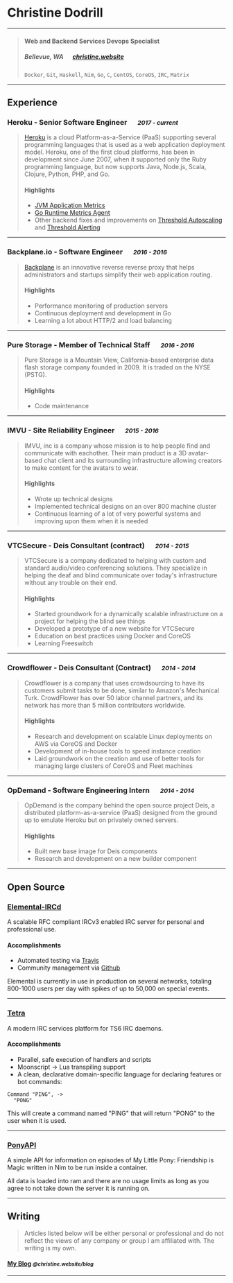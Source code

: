 # Christine Dodrill

---

> #### Web and Backend Services Devops Specialist
> ##### Bellevue, WA &emsp; [christine.website][homepage]
> `Docker`, `Git`, `Haskell`, `Nim`, `Go`, `C`, `CentOS`, `CoreOS`, `IRC`, `Matrix`

---
## Experience
### Heroku - Senior Software Engineer &emsp; <small>*2017 - current*</small>
> [Heroku][heroku] is a cloud Platform-as-a-Service (PaaS) supporting
> several programming languages that is used as a web application deployment model.
> Heroku, one of the first cloud platforms, has been in development since June 2007,
> when it supported only the Ruby programming language, but now supports Java,
> Node.js, Scala, Clojure, Python, PHP, and Go.
>
> #### Highlights
>
> - [JVM Application Metrics](https://devcenter.heroku.com/changelog-items/1133)
> - [Go Runtime Metrics Agent](https://github.com/heroku/x/tree/master/runtime-metrics)
> - Other backend fixes and improvements on [Threshold Autoscaling](https://blog.heroku.com/heroku-autoscaling) and [Threshold Alerting](https://devcenter.heroku.com/articles/metrics#threshold-alerting)

---
### Backplane.io - Software Engineer &emsp; <small>*2016 - 2016*</small>
> [Backplane](https://backplane.io) is an innovative reverse reverse proxy that
> helps administrators and startups simplify their web application routing.
>
> #### Highlights
>
> - Performance monitoring of production servers
> - Continuous deployment and development in Go
> - Learning a lot about HTTP/2 and load balancing

---
### Pure Storage - Member of Technical Staff &emsp; <small>*2016 - 2016*</small>
> Pure Storage is a Mountain View, California-based enterprise data flash storage
> company founded in 2009. It is traded on the NYSE (PSTG).
>
> #### Highlights
> - Code maintenance

---
### IMVU - Site Reliability Engineer &emsp; <small>*2015 - 2016*</small>
> IMVU, inc is a company whose mission is to help people find and communicate
> with eachother. Their main product is a 3D avatar-based chat client and its
> surrounding infrastructure allowing creators to make content for the avatars
> to wear.
>
> #### Highlights
>
> - Wrote up technical designs
> - Implemented technical designs on an over 800 machine cluster
> - Continuous learning of a lot of very powerful systems and improving upon them
> when it is needed

---
### VTCSecure - Deis Consultant (contract) &emsp; <small>*2014 - 2015*</small>
> VTCSecure is a company dedicated to helping with custom and standard
> audio/video conferencing solutions. They specialize in helping the deaf and
> blind communicate over today's infrastructure without any trouble on their end.
>
> #### Highlights
>
> - Started groundwork for a dynamically scalable infrastructure on a project for helping the blind see things
> - Developed a prototype of a new website for VTCSecure
> - Education on best practices using Docker and CoreOS
> - Learning Freeswitch

---
### Crowdflower - Deis Consultant (Contract) &emsp; <small>*2014 - 2014*</small>
> Crowdflower is a company that uses crowdsourcing to have its customers submit
> tasks to be done, similar to Amazon's Mechanical Turk. CrowdFlower has over 50
> labor channel partners, and its network has more than 5 million contributors
> worldwide.
>
> #### Highlights
>
> - Research and development on scalable Linux deployments on AWS via CoreOS and
> Docker
> - Development of in-house tools to speed instance creation
> - Laid groundwork on the creation and use of better tools for managing large
> clusters of CoreOS and Fleet machines

---
### OpDemand - Software Engineering Intern &emsp; <small>*2014 - 2014*</small>
> OpDemand is the company behind the open source project Deis, a distributed
> platform-as-a-service (PaaS) designed from the ground up to emulate Heroku but
> on privately owned servers.
>
> #### Highlights
>
> - Built new base image for Deis components
> - Research and development on a new builder component

---
## Open Source
### [Elemental-IRCd](http://elemental-ircd.com)
A scalable RFC compliant IRCv3 enabled IRC server for personal and professional use.

#### Accomplishments

* Automated testing via [Travis](https://travis-ci.org/Elemental-IRCd/elemental-ircd)
* Community management via [Github](https://github.com/elemental-ircd/elemental-ircd)

Elemental is currently in use in production on several networks, totaling 800-1000
users per day with spikes of up to 50,000 on special events.

---
### [Tetra](https://github.com/Xe/Tetra)
A modern IRC services platform for TS6 IRC daemons.

#### Accomplishments

* Parallel, safe execution of handlers and scripts
* Moonscript -> Lua transpiling support
* A clean, declarative domain-specific language for declaring features or bot commands:

```
Command "PING", ->
  "PONG"
```

This will create a command named "PING" that will return "PONG" to the user when it is used.

---
### [PonyAPI](https://github.com/Xe/ponyapi)
A simple API for information on episodes of My Little Pony: Friendship is Magic written in Nim to be run inside a container.

All data is loaded into ram and there are no usage limits as long as you agree to not take down the server it is running on.

---
## Writing

> Articles listed below will be either personal or professional and do not reflect the views of any company or group I am affiliated with. The writing is my own.
#### [My Blog](https://christine.website/blog) *<small>@christine.website/blog</small>*

---
[homepage]: https://christine.website
[twitter]: https://twitter.com/theprincessxena
[twit]: http://cdn-careers.sstatic.net/careers/Img/icon-twitter.png?v=b1bd58ad2034
[heroku]: https://www.heroku.com

